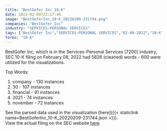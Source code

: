 ```yaml
---
title: "BestGofer Inc 10-K"
date: 2022-02-09T23:17:44
image: "BestGoferInc_10-K_20220209-231744.png"
companies: "BestGofer Inc"
industry: "SERVICES-PERSONAL SERVICES"
tags: ["BestGofer Inc","SERVICES-PERSONAL SERVICES","02-08-2022","10-K"]
forms: "10-K"
---
```

BestGofer Inc, which is in the Services-Personal Services [7200] industry, SEC 10-K filing on February 08, 2022 had 5826 (cleaned) words - 600 were utilized for the visualizations.

Top Words:
1. company - 130 instances
2. 30 - 107 instances
3. financial - 91 instances
4. 2021 - 74 instances
5. november - 72 instances


See the parsed data used in the visualization [here]({{< staticlink name=BestGoferInc_10-K_20220209-231744.json >}}).  
View the actual filing on the SEC website [here](https://www.sec.gov/Archives/edgar/data/1722556/0001558891-22-000011.txt)